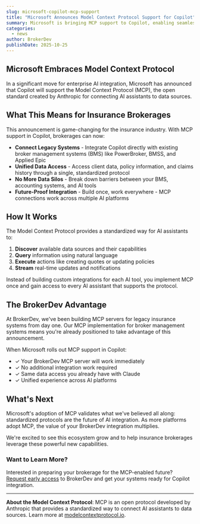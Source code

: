 ```yaml
---
slug: microsoft-copilot-mcp-support
title: "Microsoft Announces Model Context Protocol Support for Copilot"
summary: Microsoft is bringing MCP support to Copilot, enabling seamless integration with any data source through a standardized protocol.
categories:
  - news
author: BrokerDev
publishDate: 2025-10-25
---
```


## Microsoft Embraces Model Context Protocol

In a significant move for enterprise AI integration, Microsoft has announced that Copilot will support the Model Context Protocol (MCP), the open standard created by Anthropic for connecting AI assistants to data sources.

## What This Means for Insurance Brokerages

This announcement is game-changing for the insurance industry. With MCP support in Copilot, brokerages can now:

- **Connect Legacy Systems** - Integrate Copilot directly with existing broker management systems (BMS) like PowerBroker, BMSS, and Applied Epic
- **Unified Data Access** - Access client data, policy information, and claims history through a single, standardized protocol
- **No More Data Silos** - Break down barriers between your BMS, accounting systems, and AI tools
- **Future-Proof Integration** - Build once, work everywhere - MCP connections work across multiple AI platforms

## How It Works

The Model Context Protocol provides a standardized way for AI assistants to:

1. **Discover** available data sources and their capabilities
2. **Query** information using natural language
3. **Execute** actions like creating quotes or updating policies
4. **Stream** real-time updates and notifications

Instead of building custom integrations for each AI tool, you implement MCP once and gain access to every AI assistant that supports the protocol.

## The BrokerDev Advantage

At BrokerDev, we've been building MCP servers for legacy insurance systems from day one. Our MCP implementation for broker management systems means you're already positioned to take advantage of this announcement.

When Microsoft rolls out MCP support in Copilot:

- ✓ Your BrokerDev MCP server will work immediately
- ✓ No additional integration work required
- ✓ Same data access you already have with Claude
- ✓ Unified experience across AI platforms

## What's Next

Microsoft's adoption of MCP validates what we've believed all along: standardized protocols are the future of AI integration. As more platforms adopt MCP, the value of your BrokerDev integration multiplies.

We're excited to see this ecosystem grow and to help insurance brokerages leverage these powerful new capabilities.

### Want to Learn More?

Interested in preparing your brokerage for the MCP-enabled future? [Request early access](/contact) to BrokerDev and get your systems ready for Copilot integration.

---

**About the Model Context Protocol**: MCP is an open protocol developed by Anthropic that provides a standardized way to connect AI assistants to data sources. Learn more at [modelcontextprotocol.io](https://modelcontextprotocol.io).
